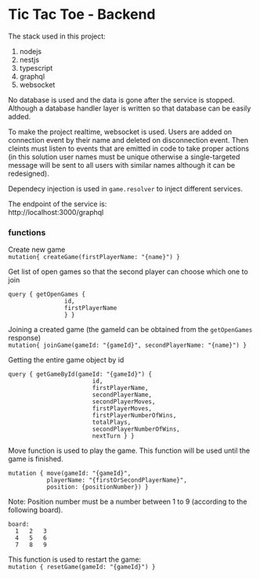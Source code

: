 # Tic Tac Toe - Backend

The stack used in this project:
1. nodejs
2. nestjs
3. typescript
4. graphql
5. websocket

No database is used and the data is gone after the service is stopped. Although a database handler layer is written so that database can be easily added.

To make the project realtime, websocket is used. Users are added on connection event by their name and deleted on disconnection event. Then cleints must listen to events that are emitted in code to take proper actions (in this solution user names must be unique otherwise a single-targeted message will be sent to all users with similar names although it can be redesigned).

Dependecy injection is used in `game.resolver` to inject different services.

The endpoint of the service is:  
http://localhost:3000/graphql

### functions

Create new game  
```mutation{ createGame(firstPlayerName: "{name}") }```

Get list of open games so that the second player can choose which one to join   
```
query { getOpenGames { 
                id, 
                firstPlayerName
                } }
```

Joining a created game (the gameId can be obtained from the `getOpenGames` response)    
```mutation{ joinGame(gameId: "{gameId}", secondPlayerName: "{name}") }```

Getting the entire game object by id  
```
query { getGameById(gameId: "{gameId}") { 
                        id,
                        firstPlayerName, 
                        secondPlayerName, 
                        secondPlayerMoves, 
                        firstPlayerMoves, 
                        firstPlayerNumberOfWins, 
                        totalPlays, 
                        secondPlayerNumberOfWins,
                        nextTurn } }
```

Move function is used to play the game. This function will be used until the game is finished.     
```
mutation { move(gameId: "{gameId}",
           playerName: "{firstOrSecondPlayerName}", 
           position: {positionNumber}) }
```  
Note: Position number must be a number between 1 to 9 (according to the following board).
```  
board:
  1   2   3
  4   5   6
  7   8   9
```


This function is used to restart the game:  
```mutation { resetGame(gameId: "{gameId}") }```